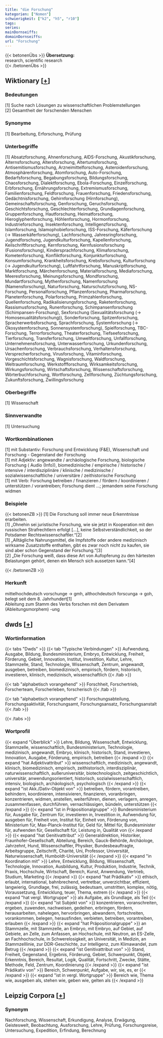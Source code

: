 ```yaml
---
title: "die Forschung"
kategorien: ["Nomen"]
schwierigkeit: ["k2", "h5", "r10"]
tags:
series:
mainDornseiffs:
domainDornseiffs:
url: "Forschung"
---
```


{{< betonenÜbs >}}
**Übersetzung:**  
research, scientific research  
{{< /betonenÜbs >}}

## Wiktionary [[+](https://de.wiktionary.org/wiki/Forschung)]

### Bedeutungen
[1] Suche nach Lösungen zu wissenschaftlichen Problemstellungen  
[2] Gesamtheit der forschenden Menschen  

### Synonyme
[1] Bearbeitung, Erforschung, Prüfung  

### Unterbegriffe
[1] Absatzforschung, Ahnenforschung, AIDS-Forschung, Akustikforschung, Alternsforschung, Altersforschung, Altertumsforschung, Antisemitismusforschung, Arzneimittelforschung, Asteroidenforschung, Atmosphärenforschung, Atomforschung, Auto-Forschung, Bedarfsforschung, Begabungsforschung, Bildungsforschung, Chaosforschung, Dialektforschung, Ebola-Forschung, Einzelforschung, Erbforschung, Ernährungsforschung, Extremismusforschung, Familienforschung, Feldforschung, Frauenforschung, Friedensforschung, Gedächtnisforschung, Gehirnforschung (Hirnforschung), Gemeinschaftsforschung, Genforschung, Geruchsforschung, Geschichtsforschung, Geschlechterforschung, Grundlagenforschung, Gruppenforschung, Hautforschung, Heimatforschung, Hieroglyphenforschung, Höhlenforschung, Hormonforschung, Industrieforschung, Insektenforschung, Intelligenzforschung, Islamforschung, Islamophobieforschung, ISS-Forschung, Käferforschung (→ Wasserkäferforschung), Lachforschung, Jahresringforschung, Jugendforschung, Jugendkulturforschung, Kapellenforschung, Keilschriftforschung, Kernforschung, Kernfusionsforschung (Fusionsforschung), Kindersprachforschung, Klimaforschung, Kometenforschung, Konfliktforschung, Konjunkturforschung, Konsumforschung, Krankheitsforschung, Krebsforschung, Kulturforschung (→ Jugendkulturforschung), Luftfahrtforschung, Manuskriptforschung, Marktforschung, Märchenforschung, Materialforschung, Mediaforschung, Meeresforschung, Meinungsforschung, Mondforschung, Mundartforschung, Mythenforschung, Namenforschung (Namensforschung), Naturforschung, Naturschutzforschung, NS-Forschung, Personalforschung, Pflanzenforschung, Pharmaforschung, Planetenforschung, Polarforschung, Primzahlenforschung, Quellenforschung, Radikalisierungsforschung, Raketenforschung, Rassismusforschung, Runenforschung, Schimpansenforschung (Schimpansen-Forschung), Sexforschung (Sexualitätsforschung (→ Homosexualitätsforschung)), Sonderforschung, Spitzenforschung, Spracherwerbsforschung, Sprachforschung, Systemforschung (→ Ökosystemforschung, Sonnensystemforschung), Spielforschung, TBC-Forschung, Terrorforschung, Theaterforschung, Tiefseeforschung, Tierforschung, Transferforschung, Umweltforschung, Unfallforschung, Unternehmensforschung, Unterwasserforschung, Urkundenforschung, Ursachenforschung, Verbrauchsforschung, Verhaltensforschung, Versprecherforschung, Virusforschung, Vitaminforschung, Vorgeschichtsforschung, Wagnisforschung, Waldforschung, Weltraumforschung, Werkstoffforschung, Wirksamkeitsforschung, Wirkungsforschung, Wirtschaftsforschung, Wissenschaftsforschung, Wörterbuchforschung, Wortforschung, Zellforschung, Züchtungsforschung, Zukunftsforschung, Zwillingsforschung  

### Oberbegriffe
[1] Wissenschaft  

### Sinnverwandte
[1] Untersuchung  

### Wortkombinationen
[1] mit Substantiv: Forschung und Entwicklung (F&E), Wissenschaft und Forschung - Gegenstand der Forschung  
[1] mit Adjektiv: angewandte / archäologische Forschung, biologische Forschung ( Audio (Info)), biomedizinische / empirische / historische / intensive / interdisziplinäre / klinische / medizinische / sozialwissenschaftliche / universitäre / zeithistorische Forschung  
[1] mit Verb: Forschung betreiben / finanzieren / fördern / koordinieren / unterstützen / vorantreiben; Forschung dient …; jemandem seine Forschung widmen  

### Beispiele
{{< betonenZB >}}
[1] Die Forschung soll immer neue Erkenntnisse erarbeiten.  
[1] „Ohnehin sei juristische Forschung, wie sie jetzt in Kooperation mit den russischen Strafrechtlern erfolgt […], keine Selbstverständlichkeit, so der Potsdamer Rechtswissenschaftler.“[2]  
[1] „Alltägliche Nahrungsmittel, die Impfstoffe oder andere medizinisch wirksame Zusatzstoffe enthalten, gibt es zwar noch nicht zu kaufen, sie sind aber schon Gegenstand der Forschung.“[3]  
[2] „Die Forschung weiß, dass diese Art von Aufopferung zu den härtesten Belastungen gehört, denen ein Mensch sich aussetzen kann.“[4]  

{{< /betonenZB >}}
### Herkunft
mittelhochdeutsch vorschunge → gmh, althochdeutsch forscunga → goh, belegt seit dem 8. Jahrhundert[1]  
Ableitung zum Stamm des Verbs forschen mit dem Derivatem (Ableitungsmorphem) -ung  



## dwds [[+](https://www.dwds.de/wb/Forschung)]

### Wortinformation
{{< tabs "Dwds" >}}
{{< tab "Typische Verbindungen" >}}
Aufwendung, Ausgabe, Bildung, Bundesministerium, Embryo, Entwicklung, Freiheit, Förderung, Gebiet, Innovation, Institut, Investition, Kultur, Lehre, Stammzelle, Stand, Technologie, Wissenschaft, Zentrum, angewandt, ausgeben, betreiben, biomedizinisch, empirisch, fördern, historisch, investieren, klinisch, medizinisch, wissenschaftlich
{{< /tab >}}

{{< tab "alphabetisch vorangehend" >}}
Forschheit, Forschertrieb, Forscherteam, Forscherleben, forscherisch
{{< /tab >}}

{{< tab "alphabetisch vorangehend" >}}
Forschungsabteilung, Forschungsaktivität, Forschungsamt, Forschungsansatz, Forschungsanstalt
{{< /tab >}}

{{< /tabs >}}

### Wortprofil
{{< expand "Überblick" >}} Lehre, Bildung, Wissenschaft, Entwicklung, Stammzelle, wissenschaftlich, Bundesministerium, Technologie, medizinisch, angewandt, Embryo, klinisch, historisch, Stand, investieren, Innovation, Ausgabe, Förderung, empirisch, betreiben {{< /expand >}}
{{< expand "hat Adjektivattribut" >}} wissenschaftlich, medizinisch, angewandt, klinisch, biomedizinisch, empirisch, zeithistorisch, interdisziplinär, naturwissenschaftlich, außeruniversitär, biotechnologisch, zeitgeschichtlich, universitär, anwendungsorientiert, historisch, sozialwissenschaftlich, intensiv, biologisch, archäologisch, psychologisch {{< /expand >}}
{{< expand "ist Akk./Dativ-Objekt von" >}} betreiben, fördern, vorantreiben, behindern, koordinieren, intensivieren, finanzieren, voranbringen, konzentrieren, widmen, anstellen, weiterführen, dienen, verlagern, anregen, zusammenfassen, durchführen, vernachlässigen, bündeln, unterstützen {{< /expand >}}
{{< expand "ist in Präpositionalgruppe" >}} Bundesministerium für, Ausgabe für, Zentrum für, investieren in, Investition in, Aufwendung für, ausgeben für, Freiheit von, Institut für, Einheit von, Förderung von, Ministerium für, Max-Planck-Institut für, Geld für, Mittel für, Bundesminister für, aufwenden für, Gesellschaft für, Leistung in, Qualität von {{< /expand >}}
{{< expand "hat Genitivattribut" >}} Generaldirektion, Historiker, Fraunhofer-Gesellschaft, Abteilung, Bereich, Gauck-Behörde, Archäologe, Jahrzehnt, Hund, Wissenschaftler, Physiker, Bundesbeauftragte, Arbeitsgruppe, Zeitschrift, Charité, Uni, Professor, Universität, Naturwissenschaft, Humboldt-Universität {{< /expand >}}
{{< expand "in Koordination mit" >}} Lehre, Entwicklung, Bildung, Wissenschaft, Technologie, Innovation, Ausbildung, Kultur, Produktion, Industrie, Technik, Praxis, Hochschule, Wirtschaft, Bereich, Kunst, Anwendung, Vertrieb, Studium, Marketing {{< /expand >}}
{{< expand "hat Prädikativ" >}} ethisch, erlaubt, international, bahnbrechend, vertretbar, unverzichtbar, effizient, langwierig, Grundlage, frei, zulässig, bedeutsam, umstritten, komplex, nötig, Voraussetzung, Entwicklung, teuer, Thema, extrem {{< /expand >}}
{{< expand "hat vergl. Wortgruppe" >}} als Aufgabe, als Grundlage, als Teil {{< /expand >}}
{{< expand "ist Subjekt von" >}} konzentrieren, voranschreiten, ergeben, zuwenden, nachweisen, gedeihen, erbringen, fördern, herausarbeiten, nahelegen, hervorbringen, abwandern, fortschreiten, vorankommen, belegen, herausfinden, verbieten, betreiben, vorantreiben, erlauben {{< /expand >}}
{{< expand "hat Präpositionalgruppe" >}} an Stammzelle, mit Stammzelle, an Embryo, mit Embryo, auf Gebiet, auf Gebiete, an Zelle, zum Anfassen, an Hochschule, mit Neutron, an ES-Zelle, an Fachhochschule, in Schwerelosigkeit, an Universität, in Medizin, an Stammzelllinie, zur DDR-Geschichte, zur Intelligenz, zum Klimawandel, zum Betrug {{< /expand >}}
{{< expand "ist Genitivattribut von" >}} Stand, Freiheit, Gegenstand, Ergebnis, Förderung, Gebiet, Schwerpunkt, Objekt, Erkenntnis, Bereich, Resultat, Logik, Qualität, Fortschritt, Zwecke, Stätte, Methode, Feld, Zentrum, Koordinierung {{< /expand >}}
{{< expand "ist Prädikativ von" >}} Bereich, Schwerpunkt, Aufgabe, wir, sie, es, er {{< /expand >}}
{{< expand "ist in vergl. Wortgruppe" >}} Bereich wie, Thema wie, ausgeben als, stehen wie, geben wie, gelten als {{< /expand >}}

## Leipzig Corpora [[+](https://corpora.uni-leipzig.de/en/res?word=Forschung&corpusId=deu_newscrawl-public_2018)]


### Synonym
Nachforschung, Wissenschaft, Erkundigung, Analyse, Erwägung, Geisteswelt, Beobachtung, Ausforschung, Lehre, Prüfung, Forschungsreise, Untersuchung, Expedition, Erfindung, Berechnung

